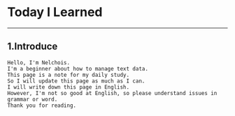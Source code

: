 # Today I Learned
---
## 1.Introduce
    Hello, I'm Nelchois. 
    I'm a beginner about how to manage text data. 
    This page is a note for my daily study. 
    So I will update this page as much as I can.
    I will write down this page in English. 
    However, I'm not so good at English, so please understand issues in grammar or word.  
    Thank you for reading.

